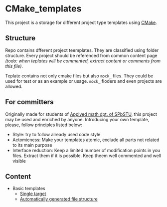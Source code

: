 # CMake_templates
This project is a storage for different project type templates using [CMake](https://cmake.org/overview/).

## Structure
Repo contains dfferent project teemplates. They are classified using folder structure. Every project should be referenced from common content page _(todo: when teplates will be commented, extract content or comments from this file)_.

Teplate contains not only cmake files but also `mock_` files. They could be used for test or as an example or usage. `mock_` floders and even projects are allowed.

## For committers

Originally made for students of [Applyed math dpt. of SPbSTU](https://iamm.spbstu.ru/department/kafedra_prikladnaya_matematika/), this project may be used and enriched by anyone.
Introducing your own template, please, follow principles listed below:
* Style: try to follow already used code style
* Actomicness: Make your templates atomic, exclude all parts not related to its main purpose
* Interface reduction: Keep a limited number of modification points in you files. Extract them if it is possible. Keep theem well commented and well visible

## Content
* Basic templates
  * [Single target](basic_templates/single_target)
  * [Automatically generated file structure](basic_templates/auto_list_files)
